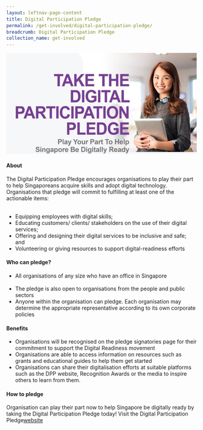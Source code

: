 ```yaml
---
layout: leftnav-page-content
title: Digital Participation Pledge
permalink: /get-involved/digital-participation-pledge/
breadcrumb: Digital Participation Pledge
collection_name: get-involved
---
```


![dpp](/images/get-involved/dpp/digital-participation-pledge.jpg)

#### About<br>

The Digital Participation Pledge encourages organisations to play their part to help Singaporeans acquire skills and adopt digital technology.  Organisations that pledge will commit to fulfilling at least one of the actionable items:<br>  
* Equipping employees with digital skills;<br>
* Educating customers/ clients/ stakeholders on the use of their digital services;<br>
* Offering and designing their digital services to be inclusive and safe; and<br>
* Volunteering or giving resources to support digital-readiness efforts<br>

#### Who can pledge?<br>

* All organisations of any size who have an office in Singapore<br> 
* The pledge is also open to organisations from the people and public sectors<br>
* Anyone within the organisation can pledge. Each organisation may determine the appropriate representative according to its own corporate policies<br>

#### Benefits<br>

* Organisations will be recognised on the pledge signatories page for their commitment to support the Digital Readiness movement<br>
* Organisations are able to access information on resources such as grants and educational guides to help them get started<br>
* Organisations can share their digitalisation efforts at suitable platforms such as the DPP website, Recognition Awards or the media to inspire others to learn from them. <br>

#### How to pledge<br>

Organisation can play their part now to help Singapore be digitally ready by taking the Digital Participation Pledge today! Visit the Digital Participation Pledge<a href="www.digitalreadiness.sg/pledge" target="_blank">website</a>
